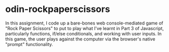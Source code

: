 # odin-rockpaperscissors

In this assignment, I code up a bare-bones web console-mediated game of "Rock Paper Scissors" to put to play what I've learnt in Part 3 of Javascript, particularly functions, if/else conditionals, and working with user inputs.
In this game, the user plays against the computer via the browser's native "prompt" functionality.
